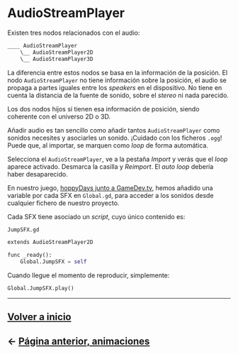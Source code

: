 # AudioStreamPlayer

Existen tres nodos relacionados con el audio:

```py
____ AudioStreamPlayer
    \__ AudioStreamPlayer2D
    \__ AudioStreamPlayer3D
```

La diferencia entre estos nodos se basa en la información de la posición. El nodo `AudioStreamPlayer` no tiene información sobre la posición, el audio se propaga a partes iguales entre los _speakers_ en el dispositivo. No tiene en cuenta la distancia de la fuente de sonido, sobre el _stereo_ ni nada parecido.

Los dos nodos hijos sí tienen esa información de posición, siendo coherente con el universo 2D o 3D.

Añadir audio es tan sencillo como añadir tantos `AudioStreamPlayer` como sonidos necesites y asociarles un sonido. ¡Cuidado con los ficheros `.ogg`! Puede que, al importar, se marquen como _loop_ de forma automática.

Selecciona el `AudioStreamPlayer`, ve a la pestaña _Import_ y verás que el _loop_ aparece activado. Desmarca la casilla y _Reimport_. El _auto loop_ debería haber desaparecido.

En nuestro juego, [hoppyDays junto a GameDev.tv](https://github.com/KeyWorlds/hoppyDays), hemos añadido una variable por cada SFX en `Global.gd`, para acceder a los sonidos desde cualquier fichero de nuestro proyecto.

Cada SFX tiene asociado un _script_, cuyo único contenido es:

```py
JumpSFX.gd

extends AudioStreamPlayer2D

func _ready():
    Global.JumpSFX = self
```

Cuando llegue el momento de reproducir, simplemente:

```py
Global.JumpSFX.play()
```

---

## [Volver a inicio](../README.md)

## ← [Página anterior, animaciones](animationplayer.md)
